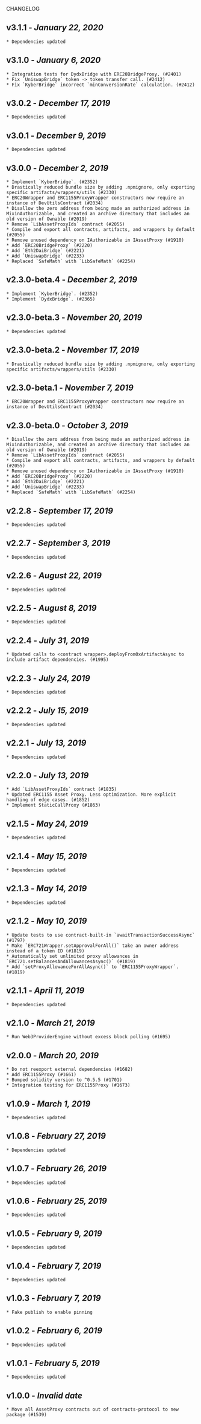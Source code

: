 <!--
changelogUtils.file is auto-generated using the monorepo-scripts package. Don't edit directly.
Edit the package's CHANGELOG.json file only.
-->

CHANGELOG

## v3.1.1 - _January 22, 2020_

    * Dependencies updated

## v3.1.0 - _January 6, 2020_

    * Integration tests for DydxBridge with ERC20BridgeProxy. (#2401)
    * Fix `UniswapBridge` token -> token transfer call. (#2412)
    * Fix `KyberBridge` incorrect `minConversionRate` calculation. (#2412)

## v3.0.2 - _December 17, 2019_

    * Dependencies updated

## v3.0.1 - _December 9, 2019_

    * Dependencies updated

## v3.0.0 - _December 2, 2019_

    * Implement `KyberBridge`. (#2352)
    * Drastically reduced bundle size by adding .npmignore, only exporting specific artifacts/wrappers/utils (#2330)
    * ERC20Wrapper and ERC1155ProxyWrapper constructors now require an instance of DevUtilsContract (#2034)
    * Disallow the zero address from being made an authorized address in MixinAuthorizable, and created an archive directory that includes an old version of Ownable (#2019)
    * Remove `LibAssetProxyIds` contract (#2055)
    * Compile and export all contracts, artifacts, and wrappers by default (#2055)
    * Remove unused dependency on IAuthorizable in IAssetProxy (#1910)
    * Add `ERC20BridgeProxy` (#2220)
    * Add `Eth2DaiBridge` (#2221)
    * Add `UniswapBridge` (#2233)
    * Replaced `SafeMath` with `LibSafeMath` (#2254)

## v2.3.0-beta.4 - _December 2, 2019_

    * Implement `KyberBridge`. (#2352)
    * Implement `DydxBridge`. (#2365)

## v2.3.0-beta.3 - _November 20, 2019_

    * Dependencies updated

## v2.3.0-beta.2 - _November 17, 2019_

    * Drastically reduced bundle size by adding .npmignore, only exporting specific artifacts/wrappers/utils (#2330)

## v2.3.0-beta.1 - _November 7, 2019_

    * ERC20Wrapper and ERC1155ProxyWrapper constructors now require an instance of DevUtilsContract (#2034)

## v2.3.0-beta.0 - _October 3, 2019_

    * Disallow the zero address from being made an authorized address in MixinAuthorizable, and created an archive directory that includes an old version of Ownable (#2019)
    * Remove `LibAssetProxyIds` contract (#2055)
    * Compile and export all contracts, artifacts, and wrappers by default (#2055)
    * Remove unused dependency on IAuthorizable in IAssetProxy (#1910)
    * Add `ERC20BridgeProxy` (#2220)
    * Add `Eth2DaiBridge` (#2221)
    * Add `UniswapBridge` (#2233)
    * Replaced `SafeMath` with `LibSafeMath` (#2254)

## v2.2.8 - _September 17, 2019_

    * Dependencies updated

## v2.2.7 - _September 3, 2019_

    * Dependencies updated

## v2.2.6 - _August 22, 2019_

    * Dependencies updated

## v2.2.5 - _August 8, 2019_

    * Dependencies updated

## v2.2.4 - _July 31, 2019_

    * Updated calls to <contract wrapper>.deployFrom0xArtifactAsync to include artifact dependencies. (#1995)

## v2.2.3 - _July 24, 2019_

    * Dependencies updated

## v2.2.2 - _July 15, 2019_

    * Dependencies updated

## v2.2.1 - _July 13, 2019_

    * Dependencies updated

## v2.2.0 - _July 13, 2019_

    * Add `LibAssetProxyIds` contract (#1835)
    * Updated ERC1155 Asset Proxy. Less optimization. More explicit handling of edge cases. (#1852)
    * Implement StaticCallProxy (#1863)

## v2.1.5 - _May 24, 2019_

    * Dependencies updated

## v2.1.4 - _May 15, 2019_

    * Dependencies updated

## v2.1.3 - _May 14, 2019_

    * Dependencies updated

## v2.1.2 - _May 10, 2019_

    * Update tests to use contract-built-in `awaitTransactionSuccessAsync` (#1797)
    * Make `ERC721Wrapper.setApprovalForAll()` take an owner address instead of a token ID (#1819)
    * Automatically set unlimited proxy allowances in `ERC721.setBalancesAndAllowancesAsync()` (#1819)
    * Add `setProxyAllowanceForAllAsync()` to `ERC1155ProxyWrapper`. (#1819)

## v2.1.1 - _April 11, 2019_

    * Dependencies updated

## v2.1.0 - _March 21, 2019_

    * Run Web3ProviderEngine without excess block polling (#1695)

## v2.0.0 - _March 20, 2019_

    * Do not reexport external dependencies (#1682)
    * Add ERC1155Proxy (#1661)
    * Bumped solidity version to ^0.5.5 (#1701)
    * Integration testing for ERC1155Proxy (#1673)

## v1.0.9 - _March 1, 2019_

    * Dependencies updated

## v1.0.8 - _February 27, 2019_

    * Dependencies updated

## v1.0.7 - _February 26, 2019_

    * Dependencies updated

## v1.0.6 - _February 25, 2019_

    * Dependencies updated

## v1.0.5 - _February 9, 2019_

    * Dependencies updated

## v1.0.4 - _February 7, 2019_

    * Dependencies updated

## v1.0.3 - _February 7, 2019_

    * Fake publish to enable pinning

## v1.0.2 - _February 6, 2019_

    * Dependencies updated

## v1.0.1 - _February 5, 2019_

    * Dependencies updated

## v1.0.0 - _Invalid date_

    * Move all AssetProxy contracts out of contracts-protocol to new package (#1539)
